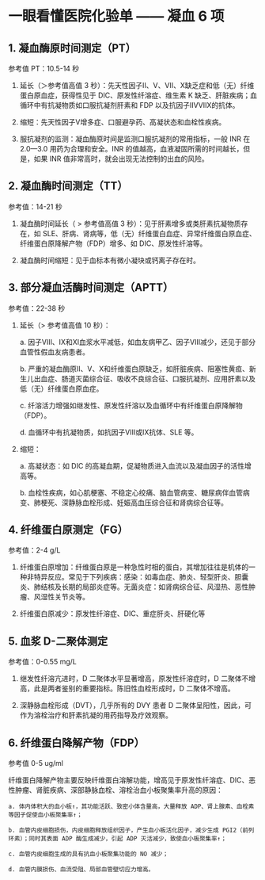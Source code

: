 # 一眼看懂医院化验单 —— 凝血 6 项

## 1. 凝血酶原时间测定（PT）

参考值 PT：10.5-14 秒

1. 延长（＞参考值高值 3 秒）：先天性因子Ⅱ、Ⅴ、Ⅶ、Ⅹ缺乏症和低（无）纤维蛋白原血症，获得性见于 DIC、原发性纤溶症、维生素 K 缺乏、肝脏疾病；血循环中有抗凝物质如口服抗凝剂肝素和 FDP 以及抗因子ⅡⅤⅦⅩ的抗体。

2. 缩短：先天性因子Ⅴ增多症、口服避孕药、高凝状态和血栓性疾病。

3. 服抗凝剂的监测：凝血酶原时间是监测口服抗凝剂的常用指标，一般 INR 在 2.0—3.0 用药为合理和安全。INR 的值越高，血液凝固所需的时间越长，但是，如果 INR 值非常高时，就会出现无法控制的出血的风险。

## 2. 凝血酶时间测定（TT）

参考值：14-21 秒

1. 凝血酶时间延长（ > 参考值高值 3 秒）：见于肝素增多或类肝素抗凝物质存在，如 SLE、肝病、肾病等，低（无）纤维蛋白血症、异常纤维蛋白原血症、纤维蛋白原降解产物（FDP）增多、如 DIC、原发性纤溶等。

2. 凝血酶时间缩短：见于血标本有微小凝块或钙离子存在时。

## 3. 部分凝血活酶时间测定（APTT）

参考值：22-38 秒

1. 延长（> 参考值高值 10 秒）：

    a. 因子Ⅷ、Ⅸ和Ⅺ血浆水平减低，如血友病甲乙、因子Ⅷ减少，还见于部分血管性假血友病患者。

    b. 严重的凝血酶原Ⅱ、Ⅴ、Ⅹ和纤维蛋白原缺乏，如肝脏疾病、阻塞性黄疸、新生儿出血症、肠道灭菌综合征、吸收不良综合征、口服抗凝剂、应用肝素以及低（无）纤维蛋白原血症。

    c. 纤溶活力增强如继发性、原发性纤溶以及血循环中有纤维蛋白原降解物（FDP）。

    d. 血循环中有抗凝物质，如抗因子Ⅷ或Ⅸ抗体、SLE 等。

2. 缩短：

    a. 高凝状态：如 DIC 的高凝血期，促凝物质进入血流以及凝血因子的活性增高等。

    b. 血栓性疾病，如心肌梗塞、不稳定心绞痛、脑血管病变、糖尿病伴血管病变、肺梗死、深静脉血栓形成、妊娠高血压综合征和肾病综合征等。

## 4. 纤维蛋白原测定（FG）

参考值：2-4 g/L

1. 纤维蛋白原增加：纤维蛋白原是一种急性时相的蛋白，其增加往往是机体的一种非特异反应。常见于下列疾病：感染：如毒血症、肺炎、轻型肝炎、胆囊炎、肺结核及长期的局部炎症等。无菌炎症：如肾病综合征、风湿热、恶性肿瘤、风湿性关节炎等。

2. 纤维蛋白原减少：原发性纤溶症、DIC、重症肝炎、肝硬化等

## 5. 血浆 D-二聚体测定

参考值：0-0.55 mg/L

1. 继发性纤溶亢进时，D 二聚体水平显著增高，原发性纤溶症时，D 二聚体不增高，此是两者鉴别的重要指标。陈旧性血栓形成时，D 二聚体不增高。

2. 深静脉血栓形成（DVT），几乎所有的 DVY 患者 D 二聚体呈阳性，因此，可作为溶栓治疗和肝素抗凝的用药指导及疗效观察。

## 6. 纤维蛋白降解产物（FDP）

参考值 0-5 ug/ml

纤维蛋白降解产物主要反映纤维蛋白溶解功能，增高见于原发性纤溶症、DIC、恶性肿瘤、肾脏疾病、深部静脉血栓、溶栓治血小板聚集率升高的原因：

    a. 体内体积大的血小板↑，其功能活跃、致密小体含量高，大量释放 ADP、肾上腺素、血栓素等因子促使血小板聚集率↑；

    b. 血管内皮细胞损伤，内皮细胞释放组织因子，产生血小板活化因子，减少生成 PGI2（前列环素）；同时其表面 ADP 酶生成减少，引起 ADP 灭活减少，致使血小板聚集率↑；

    c. 血管内皮细胞生成的具有抗血小板聚集功能的 NO 减少；

    d. 血管内膜损伤、血流受阻、局部血管壁切应力增高。
